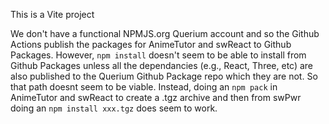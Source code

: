 This is a Vite project

We don't have a functional NPMJS.org Querium account and so the Github Actions publish the packages for AnimeTutor and swReact to Github Packages. However, `npm install` doesn't seem to be able to install from Github Packages unless all the dependancies (e.g., React, Three, etc) are also published to the Querium Github Package repo which they are not. So that path doesnt seem to be viable. Instead, doing an `npm pack` in AnimeTutor and swReact to create a .tgz archive and then from swPwr doing an `npm install xxx.tgz` does seem to work.
